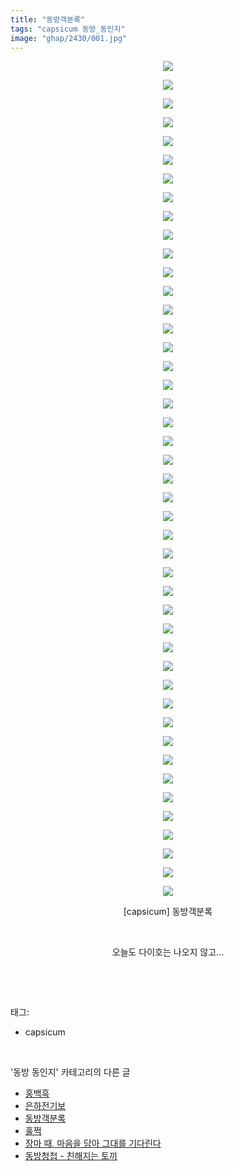 ```yaml
---
title: "동방객분록"
tags: "capsicum 동방_동인지"
image: "ghap/2430/001.jpg"
---
```

<div class="article">
<p style="text-align: center; clear: none; float: none;"><img src="{{ site.nasurl }}/ghap/2430/001.jpg"/></p>
<p style="text-align: center; clear: none; float: none;"><img src="{{ site.nasurl }}/ghap/2430/002.jpg"/></p>
<p style="text-align: center; clear: none; float: none;"><img src="{{ site.nasurl }}/ghap/2430/003.jpg"/></p>
<p style="text-align: center; clear: none; float: none;"><img src="{{ site.nasurl }}/ghap/2430/004.jpg"/></p>
<p style="text-align: center; clear: none; float: none;"><img src="{{ site.nasurl }}/ghap/2430/005.jpg"/></p>
<p style="text-align: center; clear: none; float: none;"><img src="{{ site.nasurl }}/ghap/2430/006.jpg"/></p>
<p style="text-align: center; clear: none; float: none;"><img src="{{ site.nasurl }}/ghap/2430/007.jpg"/></p>
<p style="text-align: center; clear: none; float: none;"><img src="{{ site.nasurl }}/ghap/2430/008.jpg"/></p>
<p style="text-align: center; clear: none; float: none;"><img src="{{ site.nasurl }}/ghap/2430/009.jpg"/></p>
<p style="text-align: center; clear: none; float: none;"><img src="{{ site.nasurl }}/ghap/2430/010.jpg"/></p>
<p style="text-align: center; clear: none; float: none;"><img src="{{ site.nasurl }}/ghap/2430/011.jpg"/></p>
<p style="text-align: center; clear: none; float: none;"><img src="{{ site.nasurl }}/ghap/2430/012.jpg"/></p>
<p style="text-align: center; clear: none; float: none;"><img src="{{ site.nasurl }}/ghap/2430/013.jpg"/></p>
<p style="text-align: center; clear: none; float: none;"><img src="{{ site.nasurl }}/ghap/2430/014.jpg"/></p>
<p style="text-align: center; clear: none; float: none;"><img src="{{ site.nasurl }}/ghap/2430/015.jpg"/></p>
<p style="text-align: center; clear: none; float: none;"><img src="{{ site.nasurl }}/ghap/2430/016.jpg"/></p>
<p style="text-align: center; clear: none; float: none;"><img src="{{ site.nasurl }}/ghap/2430/017.jpg"/></p>
<p style="text-align: center; clear: none; float: none;"><img src="{{ site.nasurl }}/ghap/2430/018.jpg"/></p>
<p style="text-align: center; clear: none; float: none;"><img src="{{ site.nasurl }}/ghap/2430/019.jpg"/></p>
<p style="text-align: center; clear: none; float: none;"><img src="{{ site.nasurl }}/ghap/2430/020.jpg"/></p>
<p style="text-align: center; clear: none; float: none;"><img src="{{ site.nasurl }}/ghap/2430/021.jpg"/></p>
<p style="text-align: center; clear: none; float: none;"><img src="{{ site.nasurl }}/ghap/2430/022.jpg"/></p>
<p style="text-align: center; clear: none; float: none;"><img src="{{ site.nasurl }}/ghap/2430/023.jpg"/></p>
<p style="text-align: center; clear: none; float: none;"><img src="{{ site.nasurl }}/ghap/2430/024.jpg"/></p>
<p style="text-align: center; clear: none; float: none;"><img src="{{ site.nasurl }}/ghap/2430/025.jpg"/></p>
<p style="text-align: center; clear: none; float: none;"><img src="{{ site.nasurl }}/ghap/2430/026.jpg"/></p>
<p style="text-align: center; clear: none; float: none;"><img src="{{ site.nasurl }}/ghap/2430/027.jpg"/></p>
<p style="text-align: center; clear: none; float: none;"><img src="{{ site.nasurl }}/ghap/2430/028.jpg"/></p>
<p style="text-align: center; clear: none; float: none;"><img src="{{ site.nasurl }}/ghap/2430/029.jpg"/></p>
<p style="text-align: center; clear: none; float: none;"><img src="{{ site.nasurl }}/ghap/2430/030.jpg"/></p>
<p style="text-align: center; clear: none; float: none;"><img src="{{ site.nasurl }}/ghap/2430/031.jpg"/></p>
<p style="text-align: center; clear: none; float: none;"><img src="{{ site.nasurl }}/ghap/2430/032.jpg"/></p>
<p style="text-align: center; clear: none; float: none;"><img src="{{ site.nasurl }}/ghap/2430/033.jpg"/></p>
<p style="text-align: center; clear: none; float: none;"><img src="{{ site.nasurl }}/ghap/2430/034.jpg"/></p>
<p style="text-align: center; clear: none; float: none;"><img src="{{ site.nasurl }}/ghap/2430/035.jpg"/></p>
<p style="text-align: center; clear: none; float: none;"><img src="{{ site.nasurl }}/ghap/2430/036.jpg"/></p>
<p style="text-align: center; clear: none; float: none;"><img src="{{ site.nasurl }}/ghap/2430/037.jpg"/></p>
<p style="text-align: center; clear: none; float: none;"><img src="{{ site.nasurl }}/ghap/2430/038.jpg"/></p>
<p style="text-align: center; clear: none; float: none;"><img src="{{ site.nasurl }}/ghap/2430/039.jpg"/></p>
<p style="text-align: center; clear: none; float: none;"><img src="{{ site.nasurl }}/ghap/2430/040.jpg"/></p>
<p style="text-align: center; clear: none; float: none;"><img src="{{ site.nasurl }}/ghap/2430/041.jpg"/></p>
<p style="text-align: center; clear: none; float: none;"><img src="{{ site.nasurl }}/ghap/2430/042.jpg"/></p>
<p style="text-align: center; clear: none; float: none;"><img src="{{ site.nasurl }}/ghap/2430/043.jpg"/></p>
<p style="text-align: center; clear: none; float: none;"><img src="{{ site.nasurl }}/ghap/2430/044.jpg"/></p>
<p style="text-align: center; clear: none; float: none;"><img src="{{ site.nasurl }}/ghap/2430/045.jpg"/></p>
<p style="text-align: center; clear: none; float: none;">[capsicum] 동방객분록</p>
<p style="text-align: center; clear: none; float: none;"><br/></p>
<p style="text-align: center; clear: none; float: none;">오늘도 다이호는 나오지 않고...</p>
<p><br/></p>
</div><br/>
<div class="tagTrail">
<p>태그: </p>
<ul>
<li>capsicum</li>
</ul>
</div><br/>
<div class="another">
<p>'동방 동인지' 카테고리의 다른 글</p>
<ul>
<li><a href="/2016-10-04-ghap_2432">홍백흑</a></li>
<li><a href="/2016-10-04-ghap_2431">은하전기보</a></li>
<li><a href="/2016-10-04-ghap_2430">동방객분록</a></li>
<li><a href="/2016-10-03-ghap_2429">훌쩍</a></li>
<li><a href="/2016-10-03-ghap_2428">장마 때, 마음을 담아 그대를 기다린다</a></li>
<li><a href="/2016-10-03-ghap_2427">동방청첩 - 친해지는 토끼</a></li>
</ul>
</div><br/>
<div class="cb_module cb_fluid">
<div class="cb_wrt cb_profile">
</div><!-- commentList close -->
</div><br/>
